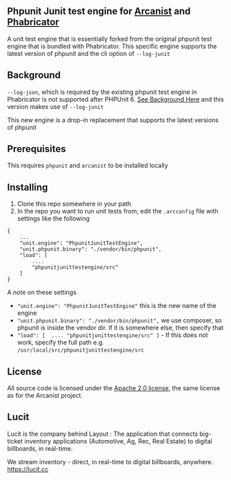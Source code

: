 ## Phpunit Junit test engine for [Arcanist](https://github.com/phacility/arcanist) and [Phabricator](https://secure.phabricator.com)

A unit test engine that is essentially forked from the original phpunit test engine that is bundled with Phabricator.  This specific engine supports the latest version of phpunit and the cli option of `--log-junit`

## Background
`--log-json`, which is required by the existing phpunit test engine in Phabricator is not supported after PHPUnit 6. [See Background Here](https://github.com/sebastianbergmann/phpunit/issues/2499) and this version makes use of `--log-junit`

This new engine is a drop-in replacement that supports the latest versions of phpunit

## Prerequisites
This requires `phpunit` and `arcanist` to be installed locally

## Installing

1. Clone this repo somewhere in your path
2. In the repo you want to run unit tests from, edit the `.arcconfig` file with settings like the following

```
{
    ...
    "unit.engine": "PhpunitJunitTestEngine",
    "unit.phpunit.binary": "./vendor/bin/phpunit",
    "load": [ 
        ....
        "phpunitjunittestengine/src"
    ]
}
```

A note on these settings
- `"unit.engine": "PhpunitJunitTestEngine"` this is the new name of the engine
- `"unit.phpunit.binary": "./vendor/bin/phpunit",` we use composer, so phpunit is inside the vendor dir.  If it is somewhere else, then specify that
- `"load": [ 
        ....
        "phpunitjunittestengine/src"
    ]` - If this does not work, specify the full path e.g. `/usr/local/src/phpunitjunittestengine/src`


## License
All source code is licensed under the [Apache 2.0 license](LICENSE), the same license as for the Arcanist project.

## Lucit
Lucit is the company behind Layout : The application that connects big-ticket inventory applications (Automotive, Ag, Rec, Real Estate) to digital billboards, in real-time.

We stream inventory - direct, in real-time to digital billboards, anywhere. https://lucit.cc
